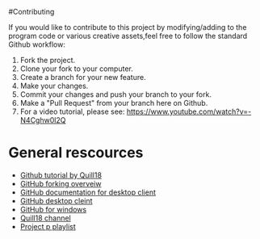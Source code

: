 #Contributing

If you would like to contribute to this project by modifying/adding to the program code or various creative assets,feel free to follow the standard Github workflow:

1. Fork the project.
2. Clone your fork to your computer.
3. Create a branch for your new feature.
4. Make your changes.
5. Commit your changes and push your branch to your fork.
6. Make a "Pull Request" from your branch here on Github.
7. For a video tutorial, please see: https://www.youtube.com/watch?v=-N4Cghw0l2Q


# General rescources
* [Github tutorial by Quill18](https://www.youtube.com/watch?v=-N4Cghw0l2Q)
* [GitHub forking overveiw](https://gist.github.com/Chaser324/ce0505fbed06b947d962)
* [GitHub documentation for desktop client](https://help.github.com/desktop/guides/contributing/)
* [GitHub desktop cleint](https://desktop.github.com/)
* [GitHub for windows](https://git-for-windows.github.io/)
* [Quill18 channel](https://www.youtube.com/channel/UCPXOQq7PWh5OdCwEO60Y8jQ)
* [Project p playlist](https://www.youtube.com/playlist?list=PLbghT7MmckI4_VM5q3va043FgAwRim6yX)
